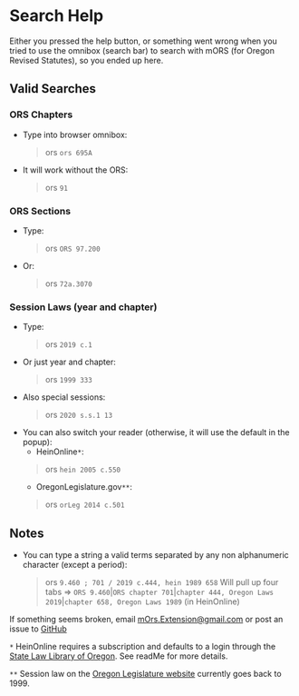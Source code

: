 # Search Help

Either you pressed the help button, or something went wrong when you tried to use the omnibox (search bar) to search with mORS (for Oregon Revised Statutes), so you ended up here.

## Valid Searches

### ORS Chapters

* Type into browser omnibox:

   >ors `ors 695A`

* It will work without the ORS:
   >ors `91`

### ORS Sections

* Type:

   > ors `ORS 97.200`

* Or:

   > ors `72a.3070`

### Session Laws (year and chapter)

* Type:
   >ors `2019 c.1`
* Or just year and chapter:
   >ors `1999 333`
* Also special sessions:
   >ors `2020 s.s.1 13`
* You can also switch your reader (otherwise, it will use the default in the popup):
  * HeinOnline`*`:
   >ors `hein 2005 c.550`
  * OregonLegislature.gov`**`:
   >ors `orLeg 2014 c.501`

## Notes

* You can type a string a valid terms separated by any non alphanumeric character (except a period):
  > ors `9.460 ; 701 / 2019 c.444, hein 1989 658`
  > Will pull up four tabs =>
  >`ORS 9.460`|`ORS chapter 701`|`chapter 444, Oregon Laws 2019`|`chapter 658, Oregon Laws 1989` (in HeinOnline)

If something seems broken, email <mOrs.Extension@gmail.com> or post an issue to [GitHub](https://github.com/mOrsExtension/mOrs/issues)

`*` HeinOnline requires a subscription and defaults to a login through the [State Law Library of Oregon](https://soll.libguides.com/index/StateAgencies). See readMe for more details.

`**` Session law on the [Oregon Legislature website](https://www.oregonlegislature.gov/bills_laws/Pages/Oregon-Laws.aspx) currently goes back to 1999.
